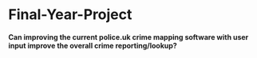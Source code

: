 # Final-Year-Project
#### Can improving the current police.uk crime mapping software with user input improve the overall crime reporting/lookup?

